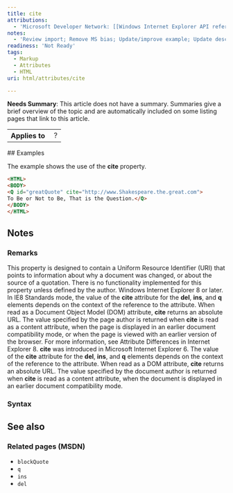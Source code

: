 ```yaml
---
title: cite
attributions:
  - 'Microsoft Developer Network: [[Windows Internet Explorer API reference](http://msdn.microsoft.com/en-us/library/ie/hh828809%28v=vs.85%29.aspx) Article]'
notes:
  - 'Review import; Remove MS bias; Update/improve example; Update descriptions; Fix lists & compatibility info'
readiness: 'Not Ready'
tags:
  - Markup
  - Attributes
  - HTML
uri: html/attributes/cite

---
```

**Needs Summary**: This article does not have a summary. Summaries give a brief overview of the topic and are automatically included on some listing pages that link to this article.

<table class="wikitable">
<tr>
<th>
Applies to

</th>
<td>
 ?

</td>
</tr>
</table>
## Examples

The example shows the use of the **cite** property.

``` html
<HTML>
<BODY>
<Q id="greatQuote" cite="http://www.Shakespeare.the.great.com">
To Be or Not to Be, That is the Question.</Q>
</BODY>
</HTML>
```

## Notes

### Remarks

This property is designed to contain a Uniform Resource Identifier (URI) that points to information about why a document was changed, or about the source of a quotation. There is no functionality implemented for this property unless defined by the author. Windows Internet Explorer 8 or later. In IE8 Standards mode, the value of the **cite** attribute for the **del**, **ins**, and **q** elements depends on the context of the reference to the attribute. When read as a Document Object Model (DOM) attribute, **cite** returns an absolute URL. The value specified by the page author is returned when **cite** is read as a content attribute, when the page is displayed in an earlier document compatibility mode, or when the page is viewed with an earlier version of the browser. For more information, see Attribute Differences in Internet Explorer 8. **cite** was introduced in Microsoft Internet Explorer 6. The value of the **cite** attribute for the **del**, **ins**, and **q** elements depends on the context of the reference to the attribute. When read as a DOM attribute, **cite** returns an absolute URL. The value specified by the document author is returned when **cite** is read as a content attribute, when the document is displayed in an earlier document compatibility mode.

### Syntax

## See also

### Related pages (MSDN)

-   `blockQuote`
-   `q`
-   `ins`
-   `del`
